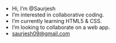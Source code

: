 - Hi, I’m @Saurjesh
- I’m interested in collaborative coding.
- I’m currently learning HTML5 & CSS.
- I’m looking to collaborate on a web app.
- saurjesh09@gmail.com

<!---
Saurjesh/Saurjesh is a ✨ special ✨ repository because its `README.md` (this file) appears on your GitHub profile.
You can click the Preview link to take a look at your changes.
--->
